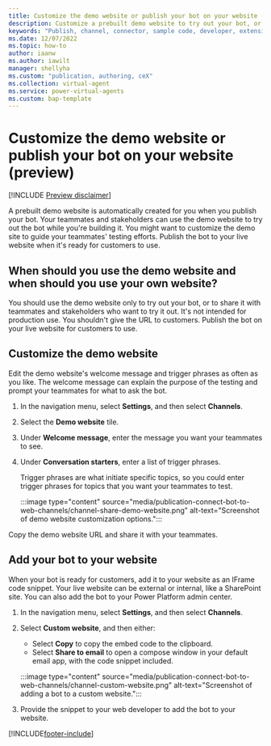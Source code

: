 ```yaml
---
title: Customize the demo website or publish your bot on your website (preview)
description: Customize a prebuilt demo website to try out your bot, or publish your bot to your own website in Power Virtual Agents preview.
keywords: "Publish, channel, connector, sample code, developer, extensibility, PVA"
ms.date: 12/07/2022
ms.topic: how-to
author: iaanw
ms.author: iawilt
manager: shellyha
ms.custom: "publication, authoring, ceX"
ms.collection: virtual-agent
ms.service: power-virtual-agents
ms.custom: bap-template
---
```


# Customize the demo website or publish your bot on your website (preview)

[!INCLUDE [Preview disclaimer](includes/public-preview-disclaimer.md)]

A prebuilt demo website is automatically created for you when you publish your bot. Your teammates and stakeholders can use the demo website to try out the bot while you're building it. You might want to customize the demo site to guide your teammates' testing efforts. Publish the bot to your live website when it's ready for customers to use.

## When should you use the demo website and when should you use your own website?

You should use the demo website only to try out your bot, or to share it with teammates and stakeholders who want to try it out. It's not intended for production use. You shouldn't give the URL to customers. Publish the bot on your live website for customers to use.

## Customize the demo website

Edit the demo website's welcome message and trigger phrases as often as you like. The welcome message can explain the purpose of the testing and prompt your teammates for what to ask the bot.

1. In the navigation menu, select **Settings**, and then select **Channels**.

1. Select the **Demo website** tile.

1. Under **Welcome message**, enter the message you want your teammates to see.

1. Under **Conversation starters**, enter a list of trigger phrases.

    Trigger phrases are what initiate specific topics, so you could enter trigger phrases for topics that you want your teammates to test.

    :::image type="content" source="media/publication-connect-bot-to-web-channels/channel-share-demo-website.png" alt-text="Screenshot of demo website customization options.":::

Copy the demo website URL and share it with your teammates.

## Add your bot to your website

When your bot is ready for customers, add it to your website as an IFrame code snippet. Your live website can be external or internal, like a SharePoint site. You can also add the bot to your Power Platform admin center.

1. In the navigation menu, select **Settings**, and then select **Channels**.

1. Select **Custom website**, and then either:

    - Select **Copy** to copy the embed code to the clipboard.
    - Select **Share to email** to open a compose window in your default email app, with the code snippet included.

    :::image type="content" source="media/publication-connect-bot-to-web-channels/channel-custom-website.png" alt-text="Screenshot of adding a bot to a custom website.":::

1. Provide the snippet to your web developer to add the bot to your website.

[!INCLUDE[footer-include](includes/footer-banner.md)]
